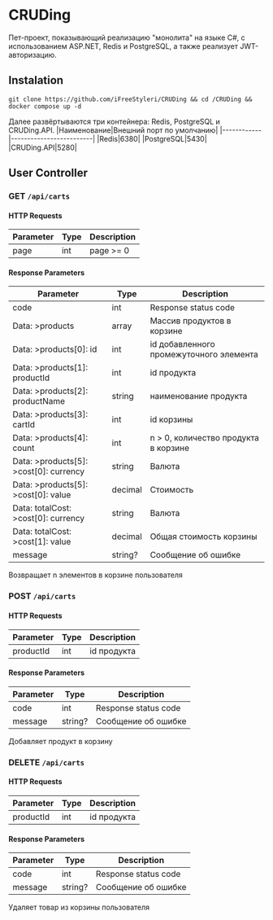 # CRUDing
Пет-проект, показывающий реализацию "монолита" на языке C#, с использованием ASP.NET, Redis и PostgreSQL, а также реализует JWT-авторизацию.
## Instalation
```
git clone https://github.com/iFreeStyleri/CRUDing && cd /CRUDing && docker compose up -d
```
Далее развёртываются три контейнера: Redis, PostgreSQL и CRUDing.API.
|Наименование|Внешний порт по умолчанию|
|------------|-------------------------|
|Redis|6380|
|PostgreSQL|5430|
|CRUDing.API|5280|
## User Controller
### GET `/api/carts`
#### HTTP Requests
|Parameter|Type|Description|
|----|-----|-----------|
|page|int| page >= 0|
#### Response Parameters
|Parameter|Type|Description|
|----|-----|-----------|
|code|int| Response status code|
|Data: >products|array| Массив продуктов в корзине|
|Data: >products[0]: id|int| id добавленного промежуточного элемента|
|Data: >products[1]: productId|int| id продукта|
|Data: >products[2]: productName|string| наименование продукта|
|Data: >products[3]: cartId|int| id корзины|
|Data: >products[4]: count|int| n > 0, количество продукта в корзине|
|Data: >products[5]: >cost[0]: currency|string|Валюта|
|Data: >products[5]: >cost[0]: value|decimal|Стоимость|
|Data: totalCost: >cost[0]: currency|string|Валюта|
|Data: totalCost: >cost[1]: value|decimal|Общая стоимость корзины|
|message|string?|Сообщение об ошибке|

Возвращает n элементов в корзине пользователя

### POST `/api/carts`
#### HTTP Requests
|Parameter|Type|Description|
|----|-----|-----------|
|productId|int|id продукта|
#### Response Parameters
|Parameter|Type|Description|
|----|-----|-----------|
|code|int| Response status code|
|message|string?|Сообщение об ошибке|

Добавляет продукт в корзину

### DELETE `/api/carts`
#### HTTP Requests
|Parameter|Type|Description|
|----|-----|-----------|
|productId|int|id продукта|
#### Response Parameters
|Parameter|Type|Description|
|----|-----|-----------|
|code|int| Response status code|
|message|string?|Сообщение об ошибке|
Удаляет товар из корзины пользователя
